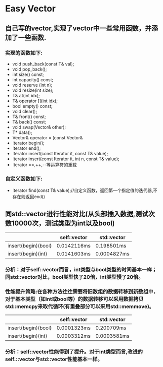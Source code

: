 # Easy Vector
## 自己写的vector,实现了vector中一些常用函数，并添加了一些函数.

### 实现的函数如下:
- void push_back(const T& val);
- void pop_back();
- int size() const;
- int capacity() const;
- void reserve (int n);
- void resize(int size); 
- T& at(int idx);
- T& operator [](int idx);
- bool empty() const;
- void clear();
- T& front() const;
- T& back() const;
- void swap(Vector<T>& other);
- T* data();
- Vector<T>& operator = (const Vector<T>& 
- Iterator begin();
- Iterator end();
- Iterator insert(const Iterator it, const T& value);
- Iterator insert(const Iterator it, int n, const T& value);
- Iterator ==,++,--等运算符的重载
### 自定义函数如下:
- Iterator find(const T& value);//自定义函数，返回第一个指定值的迭代器,不存在则返回end()

## 同std::vector进行**性能对比**(从头部插入数据,测试次数10000次，测试类型为int以及bool)
|     |self::vector|std::vector|
|-|-|-|
|insert(begin)(bool)|0.0142116ms|0.198501ms|
|insert(begin)(int)|0.0141603ms|0.0004827ms|
### 分析：对于self::vector而言，int类型与bool类型的时间基本一样；同std::vector对比，**bool**类型**快**了20倍，**int**类型**慢**了20倍。

### 性能提升策略:在各种方法往往需要将旧数组的数据转移到新数组中，对于基本类型（如int或bool等）的数据转移可以采用数据拷贝**std::memcpy**来取代循环(有重叠部分可以采用**std::memmove**)。

|     |self::vector|std::vector|
|-|-|-|
|insert(begin)(bool)|0.0001323ms|0.200709ms|
|insert(begin)(int)|0.0003312ms|0.0003581ms|

### 分析：self::vector性能得到了提升。对于int类型而言,改进的self.::vector与std::vector性能基本一样。